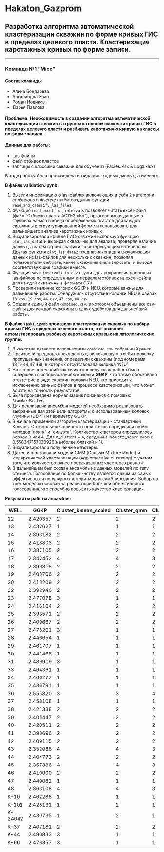 # Hakaton_Gazprom
## Разработка алгоритма автоматической кластеризации скважин по форме кривых ГИС в пределах целевого пласта. Кластеризация каротажных кривых по форме записи.
------------------
### Команда №1 "Mice"

#### Состав команды: 
* Алина Бондарева
* Александра Хван
* Роман Новиков
* Дарья Павлова

#### Проблема: Необходимость в создании алгоритма автоматической кластеризации скважин на группы на основе схожести кривых ГИС в пределах целевого пласта и разбивать каротажную кривую на классы по форме записи.

#### Данные для работы:
* Las-файлы
* файл отбивок пластов
* таблицы с классами скважин для обучения (Facies.xlsx & Log9.xlsx)

В ходе работы была произведена валидация входных данных, а именно:

**В файле validation.ipynb:**
1)	Вывели информацию о las-файлах включающих в себя 2 категории *continuous* и *discrete* путём создания функции `read_and_classify_las_files`.
2)	Функция `read_excel_for_intervals` позволяет читать excel-файл (файл “Отбивки пласта АС11-2.xlsx”), организовывая данные о глубинах начала и конца определенных пластов для каждой скважины в структурированной форме и использовать для дальнейшего анализа каротажных кривых.
3)	Визуализировали кривые ГИС-скважин используя функцию `plot_las_data1` и выбирая скважины для анализа, проверяя наличие данных, а затем строит графики по интересующим интервалам. Другая функция `plot_las_data2` предназначена для визуализации данных из las-файлов для нескольких скважин, позволяя пользователю выбрать, какие скважины анализировать, и выводя соответствующие графики вместе.
4)	Функция `save_intervals_to_csv` служит для сохранения данных из las-файлов по определённым интервалам отбивок из excel-файла для каждой скважины в формате CSV. 
5)	Проверили наличие колонок GGKP и NEU, которые важны для дальнейшей работы. Обнаружили отсутствие колонки NEU в файлах `18.csv`, `19.csv`, `44.csv`, `47.csv`, `48.csv`.
6)	Создали единый файл `combined.csv`, в котором объединены все csv-файлы для каждой скважины в целях удобства для дальнейшей работы.

**В файле `task1.ipynb` произвели кластеризацию скважин по набору кривых ГИС в пределах целевого пласта, что позволит автоматизировать разбивку каротажных кривых на литологические группы:**
1)	В качестве датасета использовали `combined.csv` собранный ранее.
2)	Произвели предподготовку данных, включающую в себя проверку пропущенных значений, определили скважины (под номерами 18,19,44,47,48), в которых отсутствовала колонка ‘NEU’.
3)	На основе пожеланий заказчика последующая работа была совершена с использованием колонки **GGKP**, что также обосновано отсутствие в ряде скважин колонки NEU, что приводит к исключению данных файлов в процессе кластеризации, что может влиять на точность результатов.
4)	Была произведена нормализация признаков с помощью `StandardScaler`.
5)	Для реализации ансамбля моделей необходимо реализовать выбранные для этой цели алгоритмы с использованием колонок глубины (DEPT) и параметру GGKP. 
6)	В начале применили алгоритм кластеризации - стандартный Kmeans. Оптимальное количество кластеров определяли путём методов “локтя” и “силуэта”. Количество кластеров определилось равное 3 или 4. Для n_clusters = 4, средний silhouette_score равен: 0.558347157030926(наиболее близкий к 1). 
7)	Визуализировали полученные кластеры.
8)	Далее использовали модели GMM (Gaussin Mixture Model) и Иерархической кластеризации (Agglomerative clustering) с учетом того, что количество ранее предсказанных кластеров равно 4.
9)	В дальнейшем был создан ансамбль из данных моделей по типу стекинга. Голосование по большинству является одним из самых эффективных и популярных алгоритмов ансамблирования. Выбор на трех моделях основан на реализации большей объективности голосования, что способно повысить качество кластеризации.

**Результаты работы ансамбля:**

WELL  |GGKP    |Cluster_kmean_scaled  |  Cluster_gmm|Cluster_agg	| Cluster_result
------|--------|----------------------|-------------|---------------|---------------
12	  |2.420357|	      2           |     2       |       2       |	    2
13	  |2.432627|          1	          |     1       |       1       |	    1
14	  |2.393182|          2	          |     2       |	    2       |    	2
15	  |2.418803|       	  2	          |     2       |       2       |		2
16	  |2.387105|	      2           |   	2       |       2       |		2	
17	  |2.342452|          4           |	    4       |	    3       |   	4
18	  |2.399818|          2	          |     2       |       2       |   	2
19	  |2.403706|	      2           |	    2       |       2       |   	2
20	  |2.413209|	      2           |	    2	    |       2       |    	2
22	  |2.392946|	      2           |	    2	    |       2       |		2
23	  |2.477078|          3           |	    1	    |       1	    |       1
24	  |2.416104|	      2	          |     2	    |       2       |		2
25    |2.393571|     	  2	          |     2	    |       2	    |   	2
26	  |2.409667|	      2	          |     2	    |       2	    |       2
27	  |2.478201|	      3	          |     1	    |       1	    |   	1
28	  |2.446654|	      1	          |     1	    |       1	    |    	1
29	  |2.461707|	      1	          |     1	    |       1	    |    	1
30	  |2.441466|	      1	          |     1	    |       1	    |    	1
31	  |2.489919|	      3	          |     1	    |       1	    |    	1
33	  |2.464361|	      1	          |     1	    |       1	    |     	1
34	  |2.466277|	      1	          |     1	    |       1	    |      	1
35	  |2.436791|	      1	          |     1	    |       1	    |      	1
36	  |2.555820|	      3	          |     3	    |       4	    |       3
37	  |2.458108|	      1	          |     1	    |       1       |		1
38	  |2.421338|	      2	          |     2	    |       2	    |       2
39	  |2.405447|	      2	          |     2	    |       2	    |       2
40	  |2.420511|       	  2	          |     2	    |       2	    |   	2
41	  |2.398696|	      2	          |     2	    |       2	    |       2
42	  |2.409115|	      2	          |     2	    |       2	    |       2
43	  |2.352086|	      4           |	    4	    |       3       |   	4
44	  |2.404773|	      2	          |     2	    |       2       |   	2
45	  |2.357386|	      4	          |     4	    |       3       |   	4
46	  |2.410000|	      2	          |     2	    |       2       |    	2
47	  |2.449082|	      1	          |     1	    |       1       |   	1
48	  |2.363108|	      4	          |     4	    |       3       |    	4
K-10  |2.462288|	      1	          |     1       |       1       |		1
K-101 |2.428131|	      1	          |     2	    |       1	    |       1
K-24042|2.430735|	      1	          |     2	    |       1       |		1
K-37  |2.407181|	      2	          |     2	    |       2       |		2
K-44  |2.490833|  	      3           |     1       |       1       |		1
K-66  |2.476357|  	      3	          |     1       |       1       |		1
